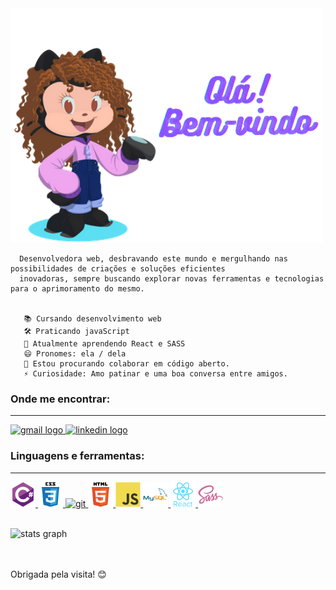 <img width="500" src="avatar.png" alt="Minha octocat">

```
  Desenvolvedora web, desbravando este mundo e mergulhando nas possibilidades de criações e soluções eficientes 
  inovadoras, sempre buscando explorar novas ferramentas e tecnologias para o aprimoramento do mesmo.
  
   
   📚 Cursando desenvolvimento web
   🛠️ Praticando javaScript
   🌱 Atualmente aprendendo React e SASS
   😄 Pronomes: ela / dela
   👯 Estou procurando colaborar em código aberto. 
   ⚡ Curiosidade: Amo patinar e uma boa conversa entre amigos.

```

<h3> Onde me encontrar:</h3><hr>
 <div display="flex">
    <a href="edilanesantos75@gmail.com" target="_blank">
      <img src="https://img.shields.io/static/v1?message=Gmail&logo=gmail&label=&color=D14836&logoColor=white&labelColor=&style=for-the-badge"  alt="gmail logo"  />
    </a>
    <a href="https://www.linkedin.com/in/edilane-silva/" target="_blank">
      <img src="https://img.shields.io/static/v1?message=LinkedIn&logo=linkedin&label=&color=0077B5&logoColor=white&labelColor=&style=for-the-badge" alt="linkedin logo"  />
    </a>
  </div>
  
<h3 align="left">Linguagens e ferramentas:</h3><hr>
<p align="esquerda">
  <a href="https://www.w3schools.com/cs/" target="_blank" rel="noreferrer"> 
    <img src="https://raw.githubusercontent.com/devicons/devicon/master/icons/csharp/csharp-original.svg" alt="csharp" width="40" /> 
  </a> 
  <a href="https://www.w3schools.com/css/" target="_blank" rel="noreferrer"> 
    <img src="https://raw.githubusercontent.com/devicons/devicon/master/icons/css3/css3-original-wordmark.svg" alt="css3" width="40"/> 
  </a>
  <a href="https://git-scm.com/" target="_blank" rel="noreferrer"> 
    <img src="https://www.vectorlogo.zone/logos/git-scm/git-scm-icon.svg" alt="git" width="40"/>
  </a>
  <a href="https://www.w3.org/html/" target="_blank" rel="noreferrer"> 
    <img src="https://raw.githubusercontent.com/devicons/devicon/master/icons/html5/html5-original-wordmark.svg" alt="html5" width="40" /> 
  </a> 
  <a href="https://developer.mozilla.org/en-US/docs/Web/JavaScript" target="_blank" rel="noreferrer"> 
    <img src="https://raw.githubusercontent.com/devicons/devicon/master/icons/javascript/javascript-original.svg" alt="javascript" width="40" /> 
  </a>
  <a href="https://www.mysql.com/" target="_blank" rel="noreferrer">
   <img src="https://raw.githubusercontent.com/devicons/devicon/master/icons/mysql/mysql-original-wordmark.svg" alt="mysql" width="40"/>
  </a> 
  <a href="https://nodejs.org" target="_blank" rel="noreferrer"> 
  <a href="https://reactjs.org/" target="_blank" rel="noreferrer"> 
    <img src="https://raw.githubusercontent.com/devicons/devicon/master/icons/react/react-original-wordmark.svg" alt="react" width="40" /> 
  </a> 
  <a href="https://sass-lang.com" target="_blank" rel="noreferrer"> 
    <img src="https://raw.githubusercontent.com/devicons/devicon/master/icons/sass/sass-original.svg" alt="sass" width="40"/> 
    </a>
</p></br>

<div align="left">
  <img src="https://github-readme-stats.vercel.app/api?username=edilanesilva&hide_title=false&hide_rank=false&show_icons=true&include_all_commits=true&count_private=true&disable_animations=false&theme=dracula&locale=en&hide_border=false" alt="stats graph"  />
</div><br>

</br>
  <p>Obrigada pela visita! 😊</p>
  








 












 

  

